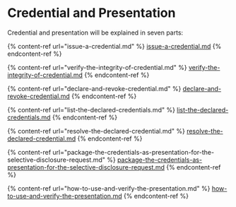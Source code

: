 # Credential and Presentation

Credential and presentation will be explained in seven parts:

{% content-ref url="issue-a-credential.md" %}
[issue-a-credential.md](issue-a-credential.md)
{% endcontent-ref %}

{% content-ref url="verify-the-integrity-of-credential.md" %}
[verify-the-integrity-of-credential.md](verify-the-integrity-of-credential.md)
{% endcontent-ref %}

{% content-ref url="declare-and-revoke-credential.md" %}
[declare-and-revoke-credential.md](declare-and-revoke-credential.md)
{% endcontent-ref %}

{% content-ref url="list-the-declared-credentials.md" %}
[list-the-declared-credentials.md](list-the-declared-credentials.md)
{% endcontent-ref %}

{% content-ref url="resolve-the-declared-credential.md" %}
[resolve-the-declared-credential.md](resolve-the-declared-credential.md)
{% endcontent-ref %}

{% content-ref url="package-the-credentials-as-presentation-for-the-selective-disclosure-request.md" %}
[package-the-credentials-as-presentation-for-the-selective-disclosure-request.md](package-the-credentials-as-presentation-for-the-selective-disclosure-request.md)
{% endcontent-ref %}

{% content-ref url="how-to-use-and-verify-the-presentation.md" %}
[how-to-use-and-verify-the-presentation.md](how-to-use-and-verify-the-presentation.md)
{% endcontent-ref %}
